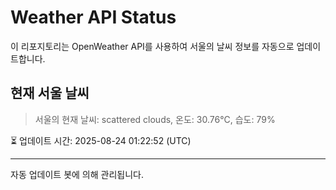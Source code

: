 
# Weather API Status

이 리포지토리는 OpenWeather API를 사용하여 서울의 날씨 정보를 자동으로 업데이트합니다.

## 현재 서울 날씨
> 서울의 현재 날씨: scattered clouds, 온도: 30.76°C, 습도: 79%

⏳ 업데이트 시간: 2025-08-24 01:22:52 (UTC)

---
자동 업데이트 봇에 의해 관리됩니다.
